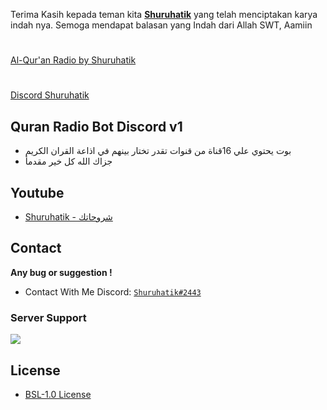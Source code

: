 Terima Kasih kepada teman kita [**Shuruhatik**](https://github.com/Shuruhatik) yang telah menciptakan karya indah nya.
Semoga mendapat balasan yang Indah dari Allah SWT, Aamiin
#
 [Al-Qur'an Radio by Shuruhatik](https://github.com/Shuruhatik/quran-radio-bot-discord)
#
 [Discord Shuruhatik](https://discord.gg/vfEDmHfZkW)


## Quran Radio Bot Discord v1
- بوت يحتوي علي  16قناة من قنوات تقدر تختار بينهم في اذاعة القران الكريم
- جزاك الله كل خير مقدمأ

## Youtube
- [Shuruhatik - شروحاتك](https://www.youtube.com/c/ShuruhatikYT/)

## Contact
**Any bug or suggestion !**
 - Contact With Me Discord: [`Shuruhatik#2443`](https://github.com/shuruhatik)
### Server Support
<a href="https://dsc.gg/shuruhatik"><img src="https://invidget.switchblade.xyz/uGu2sCDZhv"></a>

## License 
- [ BSL-1.0 License](./LICENSE)
